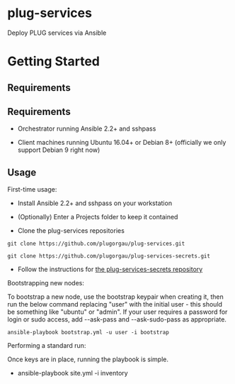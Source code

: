 plug-services
=============

Deploy PLUG services via Ansible

Getting Started
===============

Requirements
------------
Requirements
------------
* Orchestrator running Ansible 2.2+ and sshpass

* Client machines running Ubuntu 16.04+ or Debian 8+ (officially we only support Debian 9 right now)

Usage
-----

First-time usage:
* Install Ansible 2.2+ and sshpass on your workstation

* (Optionally) Enter a Projects folder to keep it contained

* Clone the plug-services repositories

`git clone https://github.com/plugorgau/plug-services.git`

`git clone https://github.com/plugorgau/plug-services-secrets.git`

* Follow the instructions for [the plug-services-secrets repository](https://github.com/plugorgau/plug-services-secrets)

Bootstrapping new nodes:

To bootstrap a new node, use the bootstrap keypair when creating it, then run the below command replacing "user" with the initial user - this should be something like "ubuntu" or "admin". If your user requires a password for login or sudo access, add --ask-pass and --ask-sudo-pass as appropriate.

` ansible-playbook bootstrap.yml -u user -i bootstrap `

Performing a standard run:

Once keys are in place, running the playbook is simple.

* ansible-playbook site.yml -i inventory
